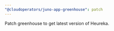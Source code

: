 ```yaml
---
"@cloudoperators/juno-app-greenhouse": patch
---
```


Patch greenhouse to get latest version of Heureka.

